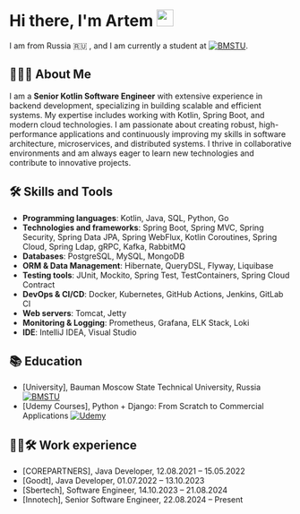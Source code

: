 <h1 >Hi there, I'm Artem</a> 
<img src="https://github.com/blackcater/blackcater/raw/main/images/Hi.gif" height="30" width="30" /></h1>

I am from Russia 🇷🇺 , and I am currently a student at [![BMSTU](https://img.shields.io/badge/-BMSTU-darkblue)](https://www.bmstu.ru/).

## 👨‍💻🚀 About Me
I am a **Senior Kotlin Software Engineer** with extensive experience in backend development, specializing in building scalable and efficient systems. My expertise includes working with Kotlin, Spring Boot, and modern cloud technologies. I am passionate about creating robust, high-performance applications and continuously improving my skills in software architecture, microservices, and distributed systems. I thrive in collaborative environments and am always eager to learn new technologies and contribute to innovative projects.

## 🛠 Skills and Tools
- **Programming languages**: Kotlin, Java, SQL, Python, Go
- **Technologies and frameworks**: Spring Boot, Spring MVC, Spring Security, Spring Data JPA, Spring WebFlux, Kotlin Coroutines, Spring Cloud, Spring Ldap, gRPC, Kafka, RabbitMQ
- **Databases**: PostgreSQL, MySQL, MongoDB
- **ORM & Data Management**: Hibernate, QueryDSL, Flyway, Liquibase
- **Testing tools**: JUnit, Mockito, Spring Test, TestContainers, Spring Cloud Contract
- **DevOps & CI/CD**: Docker, Kubernetes, GitHub Actions, Jenkins, GitLab CI
- **Web servers**: Tomcat, Jetty
- **Monitoring & Logging**: Prometheus, Grafana, ELK Stack, Loki
- **IDE**: IntelliJ IDEA, Visual Studio

## 📚 Education
- [University], Bauman Moscow State Technical University, Russia [![BMSTU](https://img.shields.io/badge/-BMSTU-darkblue)](https://www.bmstu.ru/)
- [Udemy Courses], Python + Django: From Scratch to Commercial Applications [![Udemy](https://img.shields.io/badge/Udemy-A435F0?logo=udemy&logoColor=fff)](https://www.udemy.com)

## 👨‍💻🛠 Work experience
- [COREPARTNERS], Java Developer, 12.08.2021 – 15.05.2022
- [Goodt], Java Developer, 01.07.2022 – 13.10.2023
- [Sbertech], Software Engineer, 14.10.2023 – 21.08.2024
- [Innotech], Senior Software Engineer, 22.08.2024 – Present
